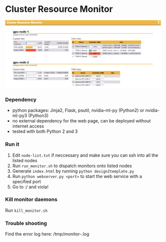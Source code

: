 # Cluster Resource Monitor

<p align="center"><img alt="default design" src="doc/img/default-design.png"></p>

### Dependency
* python packages: Jinja2, Flask, psutil, nvidia-ml-py (Python2) or nvidia-ml-py3 (Python3) 
* no external dependency for the web page, can be deployed without internet access
* tested with both Python 2 and 3

### Run it
1. Edit `node-list.txt` if neccessary and make sure you can ssh into all the listed nodes 
2. Run `run_monitor.sh` to dispatch monitors onto listed nodes
3. Generate `index.html` by running `python design2template.py`
4. Run `python webserver.py <port>` to start the web service with a specified port
5. Go to <hostname>:<port>/ and viola!

### Kill monitor daemons
Run `kill_monitor.sh`

### Trouble shooting
Find the error log here: /tmp/monitor-<node name>.log
